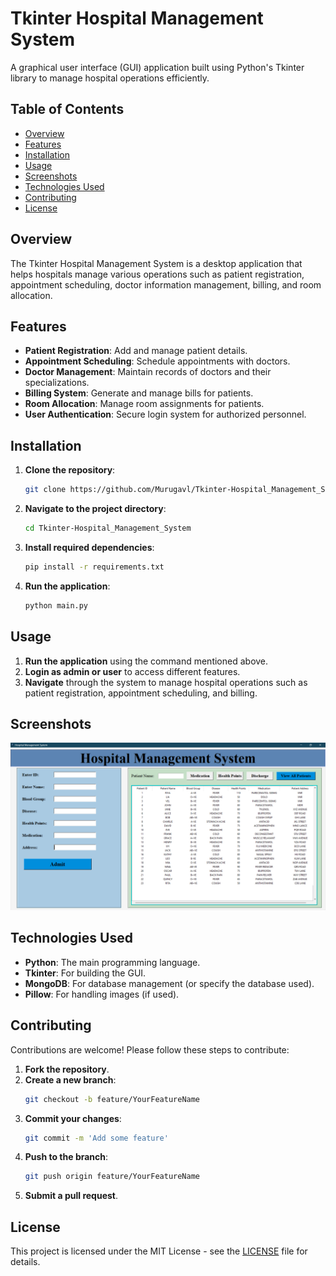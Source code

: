 # Tkinter Hospital Management System

A graphical user interface (GUI) application built using Python's Tkinter library to manage hospital operations efficiently.

## Table of Contents

- [Overview](#overview)
- [Features](#features)
- [Installation](#installation)
- [Usage](#usage)
- [Screenshots](#screenshots)
- [Technologies Used](#technologies-used)
- [Contributing](#contributing)
- [License](#license)

## Overview

The Tkinter Hospital Management System is a desktop application that helps hospitals manage various operations such as patient registration, appointment scheduling, doctor information management, billing, and room allocation.

## Features

- **Patient Registration**: Add and manage patient details.
- **Appointment Scheduling**: Schedule appointments with doctors.
- **Doctor Management**: Maintain records of doctors and their specializations.
- **Billing System**: Generate and manage bills for patients.
- **Room Allocation**: Manage room assignments for patients.
- **User Authentication**: Secure login system for authorized personnel.

## Installation

1. **Clone the repository**:
    ```bash
    git clone https://github.com/Murugavl/Tkinter-Hospital_Management_System.git
    ```
2. **Navigate to the project directory**:
    ```bash
    cd Tkinter-Hospital_Management_System
    ```
3. **Install required dependencies**:
    ```bash
    pip install -r requirements.txt
    ```
    

4. **Run the application**:
    ```bash
    python main.py
    ```

## Usage

1. **Run the application** using the command mentioned above.
2. **Login as admin or user** to access different features.
3. **Navigate** through the system to manage hospital operations such as patient registration, appointment scheduling, and billing.

## Screenshots
![Hospital Management System UI](img/hospital_management_system.png)


## Technologies Used

- **Python**: The main programming language.
- **Tkinter**: For building the GUI.
- **MongoDB**: For database management (or specify the database used).
- **Pillow**: For handling images (if used).

## Contributing

Contributions are welcome! Please follow these steps to contribute:

1. **Fork the repository**.
2. **Create a new branch**: 
    ```bash
    git checkout -b feature/YourFeatureName
    ```
3. **Commit your changes**:
    ```bash
    git commit -m 'Add some feature'
    ```
4. **Push to the branch**:
    ```bash
    git push origin feature/YourFeatureName
    ```
5. **Submit a pull request**.

## License

This project is licensed under the MIT License - see the [LICENSE](LICENSE) file for details.

